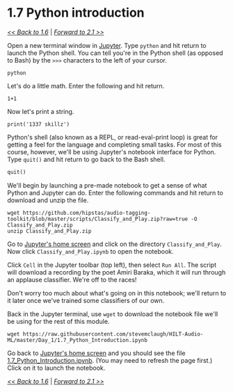 # 1.7 Python introduction

[*<< Back to 1.6*](1.6.md) \| [*Forward to 2.1 >>*](../Day_2/2.1.md)

<!-- Go through the beginning of this together. -->

Open a new terminal window in <a href="http://127.0.0.1:8888/terminals/99" target="_blank">Jupyter</a>. Type `python` and hit return to launch the Python shell. You can tell you're in the Python shell (as opposed to Bash) by the `>>>` characters to the left of your cursor.

```
python
```

Let's do a little math. Enter the following and hit return.

```
1+1
```

Now let's print a string.

```
print('1337 skillz')
```

Python's shell (also known as a REPL, or read-eval-print loop) is great for getting a feel for the language and completing small tasks. For most of this course, however, we'll be using Jupyter's notebook interface for Python. Type `quit()` and hit return to go back to the Bash shell.

```python
quit()
```

We'll begin by launching a pre-made notebook to get a sense of what Python and Jupyter can do. Enter the following commands and hit return to download and unzip the file.

```
wget https://github.com/hipstas/audio-tagging-toolkit/blob/master/scripts/Classify_and_Play.zip?raw=true -O Classify_and_Play.zip
unzip Classify_and_Play.zip
```

Go to <a href="http://127.0.0.1:8888/" target="_blank">Jupyter's home screen</a> and click on the directory `Classify_and_Play`. Now click `Classify_and_Play.ipynb` to open the notebook.

Click `Cell` in the Jupyter toolbar (top left), then select `Run All`. The script will download a recording by the poet Amiri Baraka, which it will run through an applause classifier. We're off to the races!

Don't worry too much about what's going on in this notebook; we'll return to it later once we've trained some classifiers of our own.

Back in the Jupyter terminal, use `wget` to download the notebook file we'll be using for the rest of this module.

```
wget https://raw.githubusercontent.com/stevemclaugh/HILT-Audio-ML/master/Day_1/1.7_Python_Introduction.ipynb
```

Go back to <a href="http://127.0.0.1:8888/" target="_blank">Jupyter's home screen</a> and you should see the file [1.7_Python_Introduction.ipynb](1.7_Python_Introduction.ipynb). (You may need to refresh the page first.) Click on it to launch the notebook.

[*<< Back to 1.6*](1.6.md) \| [*Forward to 2.1 >>*](../Day_2/2.1.md)
